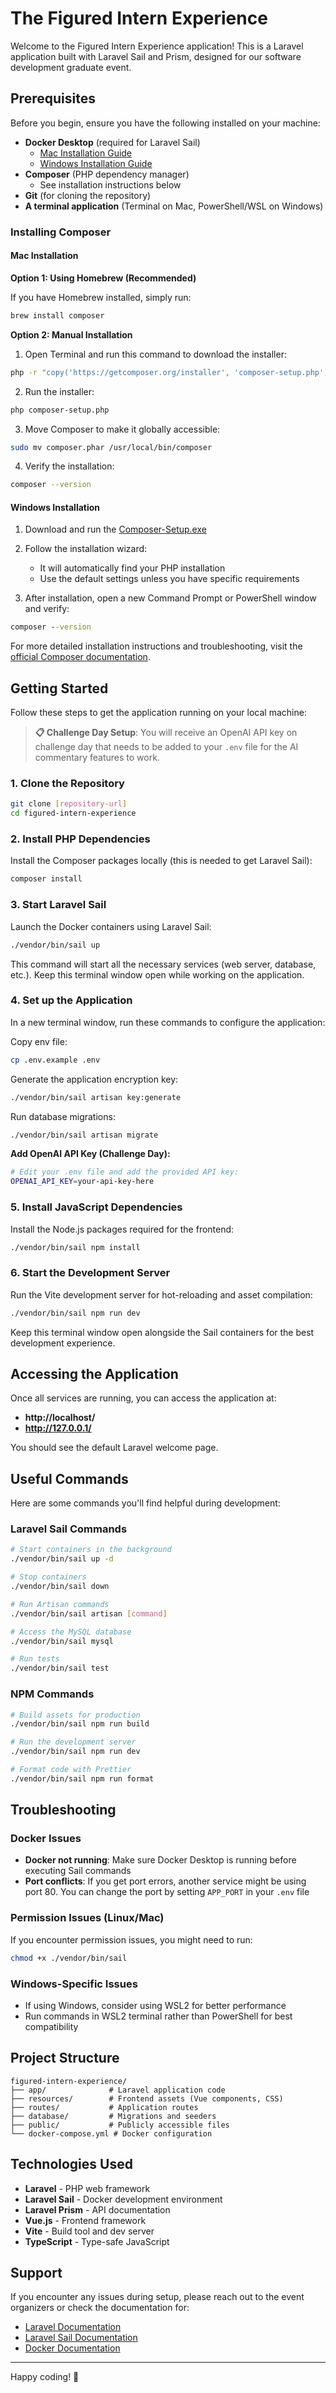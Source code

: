 # The Figured Intern Experience

Welcome to the Figured Intern Experience application! This is a Laravel application built with Laravel Sail and Prism, designed for our software development graduate event.

## Prerequisites

Before you begin, ensure you have the following installed on your machine:

- **Docker Desktop** (required for Laravel Sail)
  - [Mac Installation Guide](https://docs.docker.com/desktop/setup/install/mac-install/)
  - [Windows Installation Guide](https://docs.docker.com/desktop/setup/install/windows-install/)
- **Composer** (PHP dependency manager)
  - See installation instructions below
- **Git** (for cloning the repository)
- **A terminal application** (Terminal on Mac, PowerShell/WSL on Windows)

### Installing Composer

#### Mac Installation

**Option 1: Using Homebrew (Recommended)**

If you have Homebrew installed, simply run:
```bash
brew install composer
```

**Option 2: Manual Installation**

1. Open Terminal and run this command to download the installer:
```bash
php -r "copy('https://getcomposer.org/installer', 'composer-setup.php');"
```

2. Run the installer:
```bash
php composer-setup.php
```

3. Move Composer to make it globally accessible:
```bash
sudo mv composer.phar /usr/local/bin/composer
```

4. Verify the installation:
```bash
composer --version
```

#### Windows Installation

1. Download and run the [Composer-Setup.exe](https://getcomposer.org/Composer-Setup.exe)

2. Follow the installation wizard:
   - It will automatically find your PHP installation
   - Use the default settings unless you have specific requirements

3. After installation, open a new Command Prompt or PowerShell window and verify:
```cmd
composer --version
```

For more detailed installation instructions and troubleshooting, visit the [official Composer documentation](https://getcomposer.org/doc/00-intro.md).

## Getting Started

Follow these steps to get the application running on your local machine:

> **📋 Challenge Day Setup**: You will receive an OpenAI API key on challenge day that needs to be added to your `.env` file for the AI commentary features to work.

### 1. Clone the Repository

```bash
git clone [repository-url]
cd figured-intern-experience
```

### 2. Install PHP Dependencies

Install the Composer packages locally (this is needed to get Laravel Sail):

```bash
composer install
```

### 3. Start Laravel Sail

Launch the Docker containers using Laravel Sail:

```bash
./vendor/bin/sail up
```

This command will start all the necessary services (web server, database, etc.). Keep this terminal window open while working on the application.

### 4. Set up the Application

In a new terminal window, run these commands to configure the application:

Copy env file:
```bash
cp .env.example .env
```

Generate the application encryption key:
```bash
./vendor/bin/sail artisan key:generate
```

Run database migrations:
```bash
./vendor/bin/sail artisan migrate
```

**Add OpenAI API Key (Challenge Day):**
```bash
# Edit your .env file and add the provided API key:
OPENAI_API_KEY=your-api-key-here
```

### 5. Install JavaScript Dependencies

Install the Node.js packages required for the frontend:

```bash
./vendor/bin/sail npm install
```

### 6. Start the Development Server

Run the Vite development server for hot-reloading and asset compilation:

```bash
./vendor/bin/sail npm run dev
```

Keep this terminal window open alongside the Sail containers for the best development experience.

## Accessing the Application

Once all services are running, you can access the application at:

- **http://localhost/** 
- **http://127.0.0.1/**

You should see the default Laravel welcome page.

## Useful Commands

Here are some commands you'll find helpful during development:

### Laravel Sail Commands

```bash
# Start containers in the background
./vendor/bin/sail up -d

# Stop containers
./vendor/bin/sail down

# Run Artisan commands
./vendor/bin/sail artisan [command]

# Access the MySQL database
./vendor/bin/sail mysql

# Run tests
./vendor/bin/sail test
```

### NPM Commands

```bash
# Build assets for production
./vendor/bin/sail npm run build

# Run the development server
./vendor/bin/sail npm run dev

# Format code with Prettier
./vendor/bin/sail npm run format
```

## Troubleshooting

### Docker Issues

- **Docker not running**: Make sure Docker Desktop is running before executing Sail commands
- **Port conflicts**: If you get port errors, another service might be using port 80. You can change the port by setting `APP_PORT` in your `.env` file

### Permission Issues (Linux/Mac)

If you encounter permission issues, you might need to run:

```bash
chmod +x ./vendor/bin/sail
```

### Windows-Specific Issues

- If using Windows, consider using WSL2 for better performance
- Run commands in WSL2 terminal rather than PowerShell for best compatibility

## Project Structure

```
figured-intern-experience/
├── app/              # Laravel application code
├── resources/        # Frontend assets (Vue components, CSS)
├── routes/           # Application routes
├── database/         # Migrations and seeders
├── public/           # Publicly accessible files
└── docker-compose.yml # Docker configuration
```

## Technologies Used

- **Laravel** - PHP web framework
- **Laravel Sail** - Docker development environment
- **Laravel Prism** - API documentation
- **Vue.js** - Frontend framework
- **Vite** - Build tool and dev server
- **TypeScript** - Type-safe JavaScript

## Support

If you encounter any issues during setup, please reach out to the event organizers or check the documentation for:
- [Laravel Documentation](https://laravel.com/docs)
- [Laravel Sail Documentation](https://laravel.com/docs/sail)
- [Docker Documentation](https://docs.docker.com/)

---

Happy coding! 🚀

